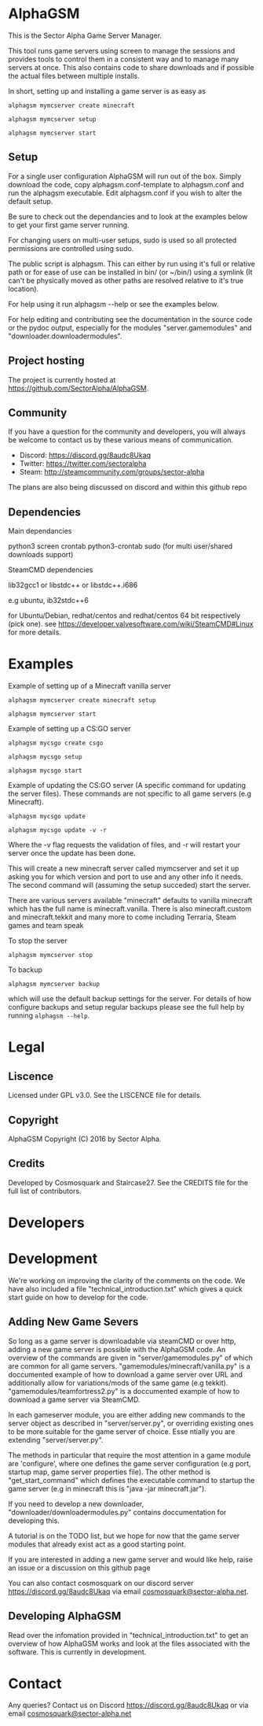 # AlphaGSM

This is the Sector Alpha Game Server Manager.

This tool runs game servers using screen to manage the sessions and provides
tools to control them in a consistent way and to manage many servers at once.
This also contains code to share downloads and if possible the actual files
between multiple installs.

In short, setting up and installing a game server is as easy as

  `alphagsm mymcserver create minecraft` 

  `alphagsm mymcserver setup`

  `alphagsm mymcserver start`

## Setup

For a single user configuration AlphaGSM will run out of the box. Simply download the code, copy alphagsm.conf-template to alphagsm.conf and 
run the alphagsm executable. Edit alphagsm.conf if you wish to alter the default setup.

Be sure to check out the dependancies and to look at the examples below to get your first game server running.

For changing users on multi-user setups, sudo is used so all protected permissions are controlled
using sudo.

The public script is alphagsm. This can either by run using it's full or relative
path or for ease of use can be installed in bin/ (or ~/bin/) using a symlink (It
can't be physically moved as other paths are resolved relative to it's true 
location).

For help using it run alphagsm --help or see the examples below.

For help editing and contributing see the documentation in the source code or the
pydoc output, especially for the modules "server.gamemodules" and
"downloader.downloadermodules".

## Project hosting

The project is currently hosted at https://github.com/SectorAlpha/AlphaGSM.

## Community

If you have a question for the community and developers, you will
always be welcome to contact us by these various means of communication.

* Discord: https://discord.gg/8audc8Ukaq
* Twitter: https://twitter.com/sectoralpha
* Steam: http://steamcommunity.com/groups/sector-alpha

The plans are also being discussed on discord and within this github repo

## Dependencies

Main dependancies

  python3
  screen
  crontab
  python3-crontab
  sudo (for multi user/shared downloads support)

SteamCMD dependencies

  lib32gcc1 or libstdc++ or libstdc++.i686 

  e.g ubuntu, ib32stdc++6
  
for Ubuntu/Debian, redhat/centos and redhat/centos 64 bit respectively (pick one).
see https://developer.valvesoftware.com/wiki/SteamCMD#Linux for more details.

# Examples

Example of setting up of a Minecraft vanilla server

  `alphagsm mymcserver create minecraft setup`

  `alphagsm mymcserver start`

Example of setting up a CS:GO server

  `alphagsm mycsgo create csgo`

  `alphagsm mycsgo setup`

  `alphagsm mycsgo start`

Example of updating the CS:GO server (A specific command for updating the server files). These commands are not specific to all game servers (e.g Minecraft).

  `alphagsm mycsgo update`

  `alphagsm mycsgo update -v -r`

Where the -v flag requests the validation of files, and -r will restart your server once the update has been done.

This will create a new minecraft server called mymcserver and set it up
asking you for which version and port to use and any other info it needs.
The second command will (assuming the setup succeded) start the server.

There are various servers available "minecraft" defaults to vanilla minecraft
which has the full name is minecraft.vanilla. There is also minecraft.custom
and minecraft.tekkit and many more to come including Terraria, Steam games
and team speak

To stop the server 

  `alphagsm mymcserver stop`

To backup

  `alphagsm mymcserver backup`

which will use the default backup settings for the server. For details of how
configure backups and setup regular backups please see the full help by 
running `alphagsm --help`.

# Legal

## Liscence

Licensed under GPL v3.0. See the LISCENCE file for details.

## Copyright

AlphaGSM Copyright (C) 2016 by Sector Alpha.

## Credits

Developed by Cosmosquark and Staircase27. See the CREDITS file for the full list of contributors.

# Developers


# Development

We're working on improving the clarity of the comments on the code. We have also included a file "technical_introduction.txt" which gives a quick start guide on how to develop for the code.

## Adding New Game Severs

So long as a game server is downloadable via steamCMD or over http, adding a new game
server is possible with the AlphaGSM code. An overview of the commands are given
in "server/gamemodules.py" of which are common for all game servers. "gamemodules/minecraft/vanilla.py"
is a doccumented example of how to download a game server over URL and additionally allow for
variations/mods of the same game (e.g tekkit). "gamemodules/teamfortress2.py" is a doccumented
example of how to download a game server via SteamCMD.

In each gameserver module, you are either adding new commands to the server object as described in "server/server.py", or overriding existing ones to be more suitable for the game server of choice. Esse
ntially you are extending "server/server.py".

The methods in particular that require the most attention in a game module are 'configure', where one defines the game server configuration (e.g port, startup map, game server properties file).
The other method is "get_start_command" which defines the executable command to startup the game server (e.g in minecraft this is "java -jar minecraft.jar").

If you need to develop a new downloader, "downloader/downloadermodules.py" contains doccumentation for developing this.

A tutorial is on the TODO list, but we hope for now that the game server modules that already exist act as a good starting point. 

If you are interested in adding a new game server and would like help, raise an issue or a discussion on this github page

You can also contact cosmosquark on our discord server https://discord.gg/8audc8Ukaq via email cosmosquark@sector-alpha.net.

## Developing AlphaGSM

Read over the infomation provided in "technical_introduction.txt" to get an overview of how AlphaGSM works and look at the files associated with the software. This is currently in development.

# Contact

Any queries? Contact us on Discord https://discord.gg/8audc8Ukaq or via email cosmosquark@sector-alpha.net
